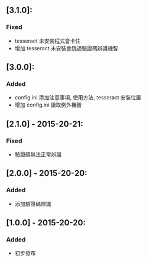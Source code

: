 ## [3.1.0]:
### Fixed
- tesseract 未安裝程式會卡住
- 增加 tesseract 未安裝會跳過驗證碼辨識機智

## [3.0.0]:
### Added
- config.ini 添加注意事項, 使用方法, tesseract 安裝位置
- 增加 config.ini 讀取例外機智

## [2.1.0] - 2015-20-21:
### Fixed
- 驗證碼無法正常辨識

## [2.0.0] - 2015-20-20:
### Added
- 添加驗證碼辨識

## [1.0.0] - 2015-20-20:
### Added
- 初步發布